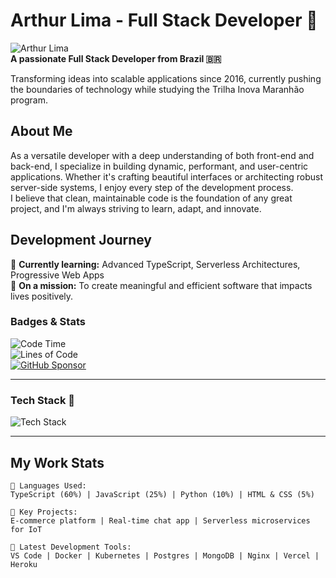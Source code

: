 # Arthur Lima - Full Stack Developer 🚀

![Arthur Lima](https://github.com/arthurlima.png)  
**A passionate Full Stack Developer from Brazil 🇧🇷**

Transforming ideas into scalable applications since 2016, currently pushing the boundaries of technology while studying the Trilha Inova Maranhão program.

## About Me

As a versatile developer with a deep understanding of both front-end and back-end, I specialize in building dynamic, performant, and user-centric applications. Whether it's crafting beautiful interfaces or architecting robust server-side systems, I enjoy every step of the development process.  
I believe that clean, maintainable code is the foundation of any great project, and I'm always striving to learn, adapt, and innovate.

## Development Journey

🌱 **Currently learning:** Advanced TypeScript, Serverless Architectures, Progressive Web Apps  
💼 **On a mission:** To create meaningful and efficient software that impacts lives positively.

### Badges & Stats

![Code Time](https://img.shields.io/badge/Code%20Time-720%20hrs%2052%20mins-blue)  
![Lines of Code](https://img.shields.io/badge/Code%20Lines-5.3M-blue)  
[![GitHub Sponsor](https://img.shields.io/badge/Sponsor%20Me-blue?logo=github&logoColor=white)](https://github.com/sponsors/arthurlima)

---

### Tech Stack 🔧

![Tech Stack](https://skillicons.dev/icons?i=html,css,sass,js,ts,react,angular,nodejs,express,python,docker,postgres,mongodb,graphql,git,github&theme=dark&perline=12)

---

## My Work Stats

```text
💬 Languages Used: 
TypeScript (60%) | JavaScript (25%) | Python (10%) | HTML & CSS (5%)

🚀 Key Projects: 
E-commerce platform | Real-time chat app | Serverless microservices for IoT

🎯 Latest Development Tools:
VS Code | Docker | Kubernetes | Postgres | MongoDB | Nginx | Vercel | Heroku
